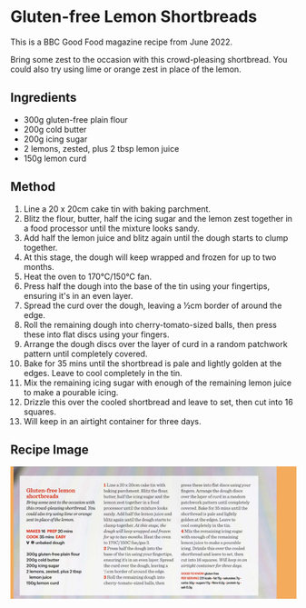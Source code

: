 # Gluten-free Lemon Shortbreads

This is a BBC Good Food magazine recipe from June 2022.

Bring some zest to the occasion with this crowd-pleasing shortbread. You could also try using lime or orange zest in place of the lemon.

## Ingredients ## 

- 300g gluten-free plain flour
- 200g cold butter
- 200g icing sugar
- 2 lemons, zested, plus 2 tbsp lemon juice
- 150g lemon curd

## Method ## 

1. Line a 20 x 20cm cake tin with baking parchment.
1. Blitz the flour, butter, half the icing sugar and the lemon zest together in a food processor until the mixture looks sandy.
1. Add half the lemon juice and blitz again until the dough starts to clump together. 
1. At this stage, the dough will keep wrapped and frozen for up to two months.
1. Heat the oven to 170°C/150°C fan.
1. Press half the dough into the base of the tin using your fingertips, ensuring it's in an even layer.
1. Spread the curd over the dough, leaving a ½cm border of around the edge.
1. Roll the remaining dough into cherry-tomato-sized balls, then press these into flat discs using your fingers.
1. Arrange the dough discs over the layer of curd in a random patchwork pattern until completely covered.
1. Bake for 35 mins until the shortbread is pale and lightly golden at the edges. Leave to cool completely in the tin.
1. Mix the remaining icing sugar with enough of the remaining lemon juice to make a pourable icing.
1. Drizzle this over the cooled shortbread and leave to set, then cut into 16 squares.
1. Will keep in an airtight container for three days.

## Recipe Image

![recipe image](/public/images/Gluten-Free-Lemon_Shortbread.png)
